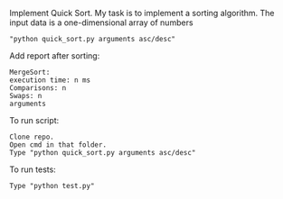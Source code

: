 
Implement Quick Sort.
My task is to implement a sorting algorithm. The input data is a one-dimensional array of numbers

    "python quick_sort.py arguments asc/desc"
Add report after sorting:

    MergeSort:
    execution time: n ms
    Comparisons: n
    Swaps: n
    arguments

To run script:

    Clone repo.
    Open cmd in that folder.
    Type "python quick_sort.py arguments asc/desc"
To run tests:

    Type "python test.py"